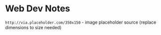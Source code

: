 # Web Dev Notes

`http://via.placeholder.com/350x150` - image placeholder source (replace dimensions to size needed)


